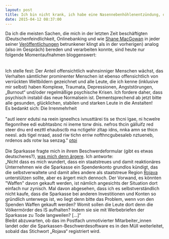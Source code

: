 ```yaml
---
layout: post
title: Ich bin nicht krank, ich habe eine Nasennebenhöhlenentzündung, denken Sie doch mal nach!
date: 2015-04-12 08:37:00
---
```


Da ich die meisten Sachen, die mich in der letzten Zeit beschäftigten (Deutschenfeindlichkeit, Onlinebanking und wie [Shane MacGowan](http://img.spokeo.com/public/900-600/shane_macgowan_2006_02_17.jpg) in jeder seiner [Veröffentlichungen](http://en.wikipedia.org/wiki/Shane_MacGowan#Selected_discography) betrunkener klingt als in der vorherigen) analog (also im Gespräch) bereden und verarbeiten konnte, sind heute nur folgende Momentaufnahmen bloggenswert:
<br>
<br>
<br>
Ich stelle fest: Der Anteil offensichtlich wahnsinniger Menschen wächst, das Verhalten sämtlicher prominenter Menschen ist ebenso offensichtlich von verrückten Weltbildern gezeichnet und alle Leute, die ich kenne (inklusive mir selbst) haben Komplexe, Traumata, Depressionen, Angststörungen, „Burnout“ und/oder regelmäßige psychische Krisen. Ich fordere daher, dass psychisch instabil das neue Normalsein ist. Dementsprechend ab jetzt bitte alle gesunden, glücklichen, stabilen und starken Leute in die Anstalten!<br> Es bedankt sich: Die Irrenmehrheit
<br>
<br>
"autl ieenr edutsi na reein igneelhcs ivnusttärei tis se thcni lgae, ni hcwelre flegonrihee edi eubhtasbnc ni ineme torw dnis. nefros thcin gälluifz red steer dnu erd eezttl ehaubsctb ma nctigehir zltap idns, nnka amn se thicn neesl. ads tigel nraad, assd riw tichn erriw nofthncgubesaleb nztueneb, nrdenos ads rotw lsa senzag." [ptpi](http://www.akrue.privat.t-online.de/dumm61.htm)
<br>
<br>
Die Sparkasse fragte mich in ihrem Beschwerdeformular (gibt es etwas deutscheres?), [was mich denn ärgere](http://rojava-solidaritaet.net/2015/04/10/sparkasse-saarbruecken-kuendigt-spendenkonto-fuer-rojava-5/). Ich antworte:<br>
„Nicht dass es mich wundert, dass ein staatstreues und damit reaktionäres Unternehmen wie die Sparkasse ein Spendenkonto grundlos kündigt, das die selbstverwaltete und damit alles andere als staatstreue Region [Rojava](http://www.heise.de/tp/artikel/43/43031/1.html) unterstützen sollte, aber es ärgert mich dennoch. Der Vorwand, es könnten "Waffen" davon gekauft werden, ist nämlich angesichts der Situation dort einfach nur zynisch. Mal davon abgesehen, dass ich es selbstverständlich nicht kaufe, dass die Sparkasse bei anderen Investitionen und Konten so gründlich unterwegs ist, wo liegt denn bitte das Problem, wenn von den Spenden Waffen gekauft werden? Womit sollen die Leute dort denn die Völkermörder des IS aufhalten? Indem sie sie mit Werbebriefen der Sparkasse zu Tode langweilen? \[...\]“ <br>
Bleibt abzuwarten, ob das im Postfach unmotivierter Mitarbeiter\_innen landet oder die Sparkassen-Beschwerdesoftware es in den Müll weiterleitet, sobald das Stichwort „Rojava“ registriert wird.
